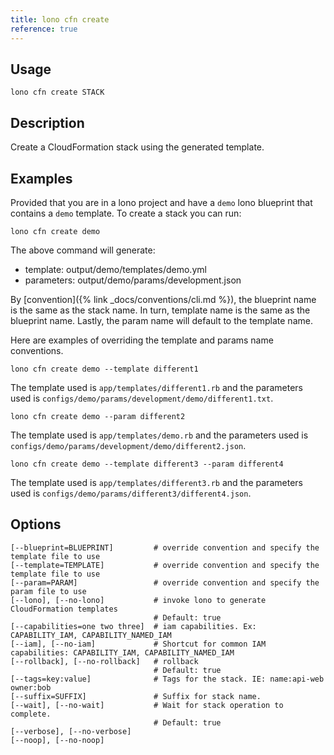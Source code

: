 ```yaml
---
title: lono cfn create
reference: true
---
```


## Usage

    lono cfn create STACK

## Description

Create a CloudFormation stack using the generated template.

## Examples

Provided that you are in a lono project and have a `demo` lono blueprint that contains a `demo` template.  To create a stack you can run:

    lono cfn create demo

The above command will generate:

* template:   output/demo/templates/demo.yml
* parameters: output/demo/params/development.json

By [convention]({% link _docs/conventions/cli.md %}), the blueprint name is the same as the stack name. In turn, template name is the same as the blueprint name. Lastly, the param name will default to the template name.

Here are examples of overriding the template and params name conventions.

    lono cfn create demo --template different1

The template used is `app/templates/different1.rb` and the parameters used is `configs/demo/params/development/demo/different1.txt`.

    lono cfn create demo --param different2

The template used is `app/templates/demo.rb` and the parameters used is `configs/demo/params/development/demo/different2.json`.

    lono cfn create demo --template different3 --param different4

The template used is `app/templates/different3.rb` and the parameters used is `configs/demo/params/different3/different4.json`.


## Options

```
[--blueprint=BLUEPRINT]         # override convention and specify the template file to use
[--template=TEMPLATE]           # override convention and specify the template file to use
[--param=PARAM]                 # override convention and specify the param file to use
[--lono], [--no-lono]           # invoke lono to generate CloudFormation templates
                                # Default: true
[--capabilities=one two three]  # iam capabilities. Ex: CAPABILITY_IAM, CAPABILITY_NAMED_IAM
[--iam], [--no-iam]             # Shortcut for common IAM capabilities: CAPABILITY_IAM, CAPABILITY_NAMED_IAM
[--rollback], [--no-rollback]   # rollback
                                # Default: true
[--tags=key:value]              # Tags for the stack. IE: name:api-web owner:bob
[--suffix=SUFFIX]               # Suffix for stack name.
[--wait], [--no-wait]           # Wait for stack operation to complete.
                                # Default: true
[--verbose], [--no-verbose]     
[--noop], [--no-noop]           
```

